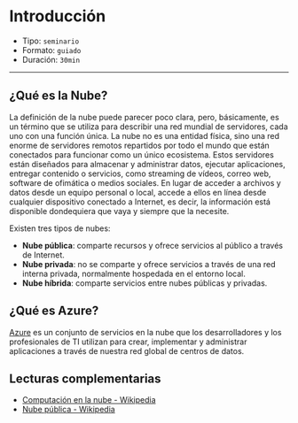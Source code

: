 # Introducción

* Tipo: `seminario`
* Formato: `guiado`
* Duración: `30min`

***

## ¿Qué es la Nube?

La definición de la nube puede parecer poco clara, pero, básicamente, es un
término que se utiliza para describir una red mundial de servidores, cada uno
con una función única. La nube no es una entidad física, sino una red enorme de
servidores remotos repartidos por todo el mundo que están conectados para
funcionar como un único ecosistema. Estos servidores están diseñados para
almacenar y administrar datos, ejecutar aplicaciones, entregar contenido o
servicios, como streaming de vídeos, correo web, software de ofimática o medios
sociales. En lugar de acceder a archivos y datos desde un equipo personal o
local, accede a ellos en línea desde cualquier dispositivo conectado a Internet,
es decir, la información está disponible dondequiera que vaya y siempre que la
necesite.

Existen tres tipos de nubes:

* **Nube pública**: comparte recursos y ofrece servicios al público a través de
  Internet.
* **Nube privada**: no se comparte y ofrece servicios a través de una red
  interna privada, normalmente hospedada en el entorno local.
* **Nube híbrida**: comparte servicios entre nubes públicas y privadas.

## ¿Qué es Azure?

[Azure](https://azure.microsoft.com) es un conjunto de servicios en la nube que
los desarrolladores y los profesionales de TI utilizan para crear, implementar y
administrar aplicaciones a través de nuestra red global de centros de datos.

## Lecturas complementarias

* [Computación en la nube - Wikipedia](https://es.wikipedia.org/wiki/Computaci%C3%B3n_en_la_nube)
* [Nube pública - Wikipedia](https://es.wikipedia.org/wiki/Nube_p%C3%BAblica)
